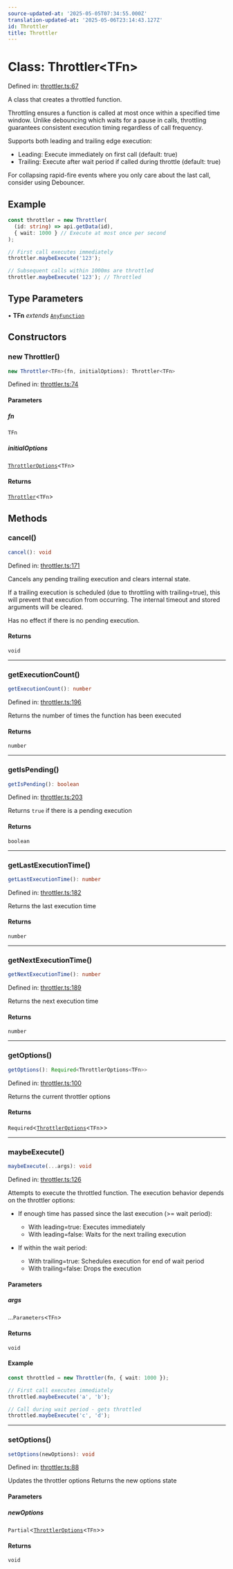 ```yaml
---
source-updated-at: '2025-05-05T07:34:55.000Z'
translation-updated-at: '2025-05-06T23:14:43.127Z'
id: Throttler
title: Throttler
---
```


<!-- DO NOT EDIT: this page is autogenerated from the type comments -->

# Class: Throttler\<TFn\>

Defined in: [throttler.ts:67](https://github.com/TanStack/pacer/blob/main/packages/pacer/src/throttler.ts#L67)

A class that creates a throttled function.

Throttling ensures a function is called at most once within a specified time window.
Unlike debouncing which waits for a pause in calls, throttling guarantees consistent
execution timing regardless of call frequency.

Supports both leading and trailing edge execution:
- Leading: Execute immediately on first call (default: true)
- Trailing: Execute after wait period if called during throttle (default: true)

For collapsing rapid-fire events where you only care about the last call, consider using Debouncer.

## Example

```ts
const throttler = new Throttler(
  (id: string) => api.getData(id),
  { wait: 1000 } // Execute at most once per second
);

// First call executes immediately
throttler.maybeExecute('123');

// Subsequent calls within 1000ms are throttled
throttler.maybeExecute('123'); // Throttled
```

## Type Parameters

• **TFn** *extends* [`AnyFunction`](../type-aliases/anyfunction.md)

## Constructors

### new Throttler()

```ts
new Throttler<TFn>(fn, initialOptions): Throttler<TFn>
```

Defined in: [throttler.ts:74](https://github.com/TanStack/pacer/blob/main/packages/pacer/src/throttler.ts#L74)

#### Parameters

##### fn

`TFn`

##### initialOptions

[`ThrottlerOptions`](../interfaces/throttleroptions.md)\<`TFn`\>

#### Returns

[`Throttler`](throttler.md)\<`TFn`\>

## Methods

### cancel()

```ts
cancel(): void
```

Defined in: [throttler.ts:171](https://github.com/TanStack/pacer/blob/main/packages/pacer/src/throttler.ts#L171)

Cancels any pending trailing execution and clears internal state.

If a trailing execution is scheduled (due to throttling with trailing=true),
this will prevent that execution from occurring. The internal timeout and
stored arguments will be cleared.

Has no effect if there is no pending execution.

#### Returns

`void`

***

### getExecutionCount()

```ts
getExecutionCount(): number
```

Defined in: [throttler.ts:196](https://github.com/TanStack/pacer/blob/main/packages/pacer/src/throttler.ts#L196)

Returns the number of times the function has been executed

#### Returns

`number`

***

### getIsPending()

```ts
getIsPending(): boolean
```

Defined in: [throttler.ts:203](https://github.com/TanStack/pacer/blob/main/packages/pacer/src/throttler.ts#L203)

Returns `true` if there is a pending execution

#### Returns

`boolean`

***

### getLastExecutionTime()

```ts
getLastExecutionTime(): number
```

Defined in: [throttler.ts:182](https://github.com/TanStack/pacer/blob/main/packages/pacer/src/throttler.ts#L182)

Returns the last execution time

#### Returns

`number`

***

### getNextExecutionTime()

```ts
getNextExecutionTime(): number
```

Defined in: [throttler.ts:189](https://github.com/TanStack/pacer/blob/main/packages/pacer/src/throttler.ts#L189)

Returns the next execution time

#### Returns

`number`

***

### getOptions()

```ts
getOptions(): Required<ThrottlerOptions<TFn>>
```

Defined in: [throttler.ts:100](https://github.com/TanStack/pacer/blob/main/packages/pacer/src/throttler.ts#L100)

Returns the current throttler options

#### Returns

`Required`\<[`ThrottlerOptions`](../interfaces/throttleroptions.md)\<`TFn`\>\>

***

### maybeExecute()

```ts
maybeExecute(...args): void
```

Defined in: [throttler.ts:126](https://github.com/TanStack/pacer/blob/main/packages/pacer/src/throttler.ts#L126)

Attempts to execute the throttled function. The execution behavior depends on the throttler options:

- If enough time has passed since the last execution (>= wait period):
  - With leading=true: Executes immediately
  - With leading=false: Waits for the next trailing execution

- If within the wait period:
  - With trailing=true: Schedules execution for end of wait period
  - With trailing=false: Drops the execution

#### Parameters

##### args

...`Parameters`\<`TFn`\>

#### Returns

`void`

#### Example

```ts
const throttled = new Throttler(fn, { wait: 1000 });

// First call executes immediately
throttled.maybeExecute('a', 'b');

// Call during wait period - gets throttled
throttled.maybeExecute('c', 'd');
```

***

### setOptions()

```ts
setOptions(newOptions): void
```

Defined in: [throttler.ts:88](https://github.com/TanStack/pacer/blob/main/packages/pacer/src/throttler.ts#L88)

Updates the throttler options
Returns the new options state

#### Parameters

##### newOptions

`Partial`\<[`ThrottlerOptions`](../interfaces/throttleroptions.md)\<`TFn`\>\>

#### Returns

`void`
